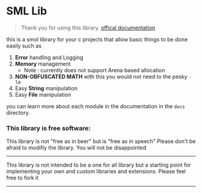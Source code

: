 # SML Lib

> Thank you for using this library. 
> [offical documentation](https://sml-lib-documentation.vercel.app/)

this is a smol library for your c projects that allow basic things to be done easily such as

1. **Error** handling and Logging
2. **Memory** management
    - Note : currently does not support Arena based allocation
3. **NON-OBFUSCATED MATH** with this you would not need to the pesky `-lm`
4. Easy **String** manipulation
5. Easy **File** manipulation

you can learn more about each module in the documentation in the `docs` directory.

### This library is free software:

This library is not "free as in beer" but is "free as in speech"
Please don't be afraid to modifiy the library. You will not be disappointed

---

This library is not intended to be a one for all library but a starting point for implementing your own and custom libraries and extensions. Please feel free to fork it
 
---

